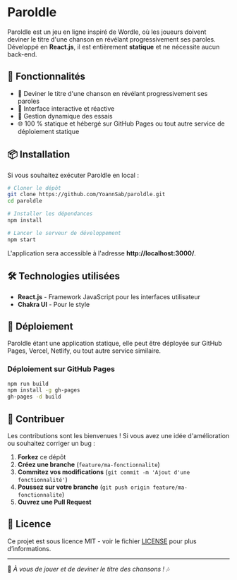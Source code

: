 # Paroldle

Paroldle est un jeu en ligne inspiré de Wordle, où les joueurs doivent deviner le titre d'une chanson en révélant progressivement ses paroles. Développé en **React.js**, il est entièrement **statique** et ne nécessite aucun back-end.

## 🚀 Fonctionnalités

- 🎵 Deviner le titre d'une chanson en révélant progressivement ses paroles
- 🔄 Interface interactive et réactive
- 📜 Gestion dynamique des essais
- 🌐 100 % statique et hébergé sur GitHub Pages ou tout autre service de déploiement statique

## 📦 Installation

Si vous souhaitez exécuter Paroldle en local :

```bash
# Cloner le dépôt
git clone https://github.com/YoannSab/paroldle.git
cd paroldle

# Installer les dépendances
npm install

# Lancer le serveur de développement
npm start
```

L'application sera accessible à l'adresse **http://localhost:3000/**.

## 🛠️ Technologies utilisées

- **React.js** - Framework JavaScript pour les interfaces utilisateur
- **Chakra UI** - Pour le style

## 📌 Déploiement

Paroldle étant une application statique, elle peut être déployée sur GitHub Pages, Vercel, Netlify, ou tout autre service similaire.

### Déploiement sur GitHub Pages

```bash
npm run build
npm install -g gh-pages
gh-pages -d build
```

## 🤝 Contribuer

Les contributions sont les bienvenues ! Si vous avez une idée d'amélioration ou souhaitez corriger un bug :

1. **Forkez** ce dépôt
2. **Créez une branche** (`feature/ma-fonctionnalite`)
3. **Commitez vos modifications** (`git commit -m 'Ajout d'une fonctionnalité'`)
4. **Poussez sur votre branche** (`git push origin feature/ma-fonctionnalite`)
5. **Ouvrez une Pull Request**

## 📜 Licence

Ce projet est sous licence MIT - voir le fichier [LICENSE](LICENSE) pour plus d’informations.

---

🎤 *À vous de jouer et de deviner le titre des chansons !* 🎶

